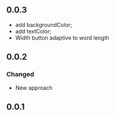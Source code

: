 ## 0.0.3
- add backgroundColor;
- add textColor;
- Width button adaptive to word length

## 0.0.2
### Changed
- New approach

## 0.0.1
